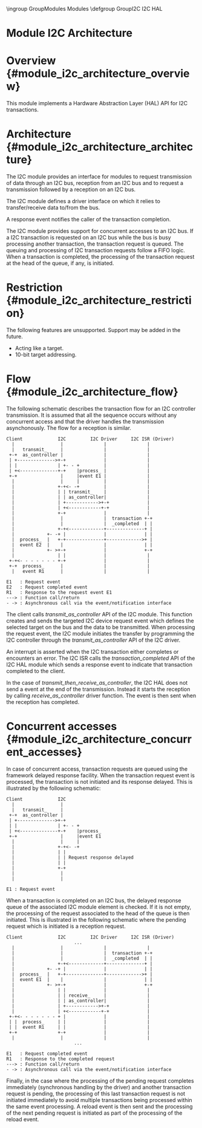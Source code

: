 \ingroup GroupModules Modules
\defgroup GroupI2C I2C HAL

Module I2C Architecture
=======================

# Overview                                   {#module_i2c_architecture_overview}

This module implements a Hardware Abstraction Layer (HAL) API for I2C
transactions.

# Architecture                           {#module_i2c_architecture_architecture}

The I2C module provides an interface for modules to request transmission of data
through an I2C bus, reception from an I2C bus and to request a transmission
followed by a reception on an I2C bus.

The I2C module defines a driver interface on which it relies to transfer/receive
data to/from the bus.

A response event notifies the caller of the transaction completion.

The I2C module provides support for concurrent accesses to an I2C bus. If a
I2C transaction is requested on an I2C bus while the bus is busy processing
another transaction, the transaction request is queued. The queuing and
processing of I2C transaction requests follow a FIFO logic. When a transaction
is completed, the processing of the transaction request at the head of the
queue, if any, is initiated.

# Restriction                             {#module_i2c_architecture_restriction}

The following features are unsupported. Support may be added in the future.

- Acting like a target.
- 10-bit target addressing.

# Flow                                           {#module_i2c_architecture_flow}

The following schematic describes the transaction flow for an I2C controller
transmission. It is assumed that all the sequence occurs without any
concurrent access and that the driver handles the transmission asynchonously.
The flow for a reception is similar.

    Client             I2C         I2C Driver     I2C ISR (Driver)
      |                 |               |               |
      |   transmit_     |               |               |
     +-+  as_controller |               |               |
     | +-------------->+-+              |               |
     | |               | +- - +         |               |
     | +<--------------+-+    |process_ |               |
     +-+                |     |event E1 |               |
      |                 |     |         |               |
      |                +-+<- -+         |               |
      |                | | transmit_    |               |
      |                | | as_controller|               |
      |                | +------------>+-+              |
      |                | +<------------+-+              |
      |                +-+              |               |
      |                 |               |  transaction +-+
      |                 |               |  _completed  | |
      |                +-+<-------------+--------------+ |
      |            +- -+ |              |              | |
      |  process_  |   +-+--------------+------------->+ |
      |  event E2  |    |               |              | |
      |            +- >+-+              |              +-+
      |                | |              |               |
     +-+<- - - - - - - +-+              |               |
     +-+  process_      |               |               |
      |   event R1      |               |               |

    E1   : Request event
    E2   : Request completed event
    R1   : Response to the request event E1
    ---> : Function call/return
    - -> : Asynchronous call via the event/notification interface

The client calls *transmit_as_controller* API of the I2C module.
This function creates and sends the targeted I2C device request event which
defines the selected target on the bus and the data to be transmitted. When
processing the request event, the I2C module initiates the transfer by
programming the I2C controller through the *transmit_as_controller* API of the
I2C driver.

An interrupt is asserted when the I2C transaction either completes or encounters
an error. The I2C ISR calls the *transaction_completed* API of the I2C HAL
module which sends a response event to indicate that transaction completed to
the client.

In the case of *transmit_then_receive_as_controller*, the I2C HAL does not send
a event at the end of the transmission. Instead it starts the reception by 
calling *receive_as_controller* driver function. The event is then sent when
the reception has completed.

# Concurrent accesses             {#module_i2c_architecture_concurrent_accesses}

In case of concurrent access, transaction requests are queued using the
framework delayed response facility. When the transaction request event is
processed, the transaction is not initiated and its response delayed. This is
illustrated by the following schematic:

    Client             I2C
      |                 |
      |   transmit_     |
     +-+  as_controller |
     | +-------------->+-+
     | |               | +- - +
     | +<--------------+-+    |process_
     +-+                |     |event E1
      |                 |     |
      |                +-+<- -+
      |                | |
      |                | | Request response delayed
      |                | |
      |                +-+
      |                 |
      |                 |

    E1 : Request event

When a transaction is completed on an I2C bus, the delayed response queue of
the associated I2C module element is checked. If it is not empty, the processing
of the request associated to the head of the queue is then initiated. This is
illustrated in the following schematic where the pending request which is
initiated is a reception request.

    Client             I2C         I2C Driver     I2C ISR (Driver)
                             ...
      |                 |               |               |
      |                 |               |  transaction +-+
      |                 |               |  _completed  | |
      |                +-+<-------------+--------------+ |
      |            +- -+ |              |              | |
      |  process_  |   +-+--------------+------------->+ |
      |  event E1  |    |               |              | |
      |            +- >+-+              |              +-+
      |                | |              |               |
      |                | | receive_     |               |
      |                | | as_controller|               |
      |                | +------------>+-+              |
      |                | +<------------+-+              |
     +-+<- - - - - - - + |              |               |
     | |  process_     | |              |               |
     | |  event R1     | |              |               |
     +-+               +-+              |               |
      |                 |               |               |
                             ...

    E1   : Request completed event
    R1   : Response to the completed request
    ---> : Function call/return
    - -> : Asynchronous call via the event/notification interface

Finally, in the case where the processing of the pending request completes
immediately (synchronous handling by the driver) and another transaction request
is pending, the processing of this last transaction request is not initiated
immediately to avoid multiple transactions being processed within the same event
processing. A reload event is then sent and the processing of the next pending
request is initiated as part of the processing of the reload event.
